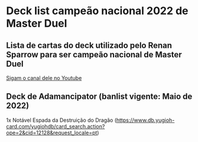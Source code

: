 # Deck list campeão nacional 2022 de Master Duel

## Lista de cartas do deck utilizado pelo Renan Sparrow para ser campeão nacional de Master Duel 

[Sigam o canal dele no Youtube](https://www.youtube.com/c/RenanSparrow)


## Deck de Adamancipator (banlist vigente: Maio de 2022)

1x Notável Espada da Destruição do Dragão (https://www.db.yugioh-card.com/yugiohdb/card_search.action?ope=2&cid=12128&request_locale=pt)
